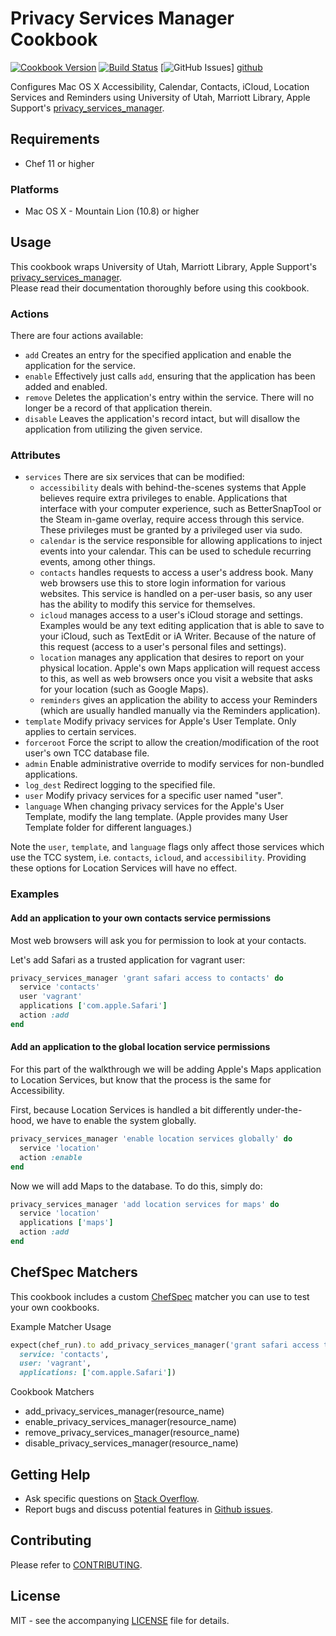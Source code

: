 # Privacy Services Manager Cookbook

[![Cookbook Version](http://img.shields.io/cookbook/v/privacy_services_manager.svg?style=flat-square)][cookbook]
[![Build Status](http://img.shields.io/travis/dhoer/chef-privacy_services_manager.svg?style=flat-square)][travis]
[![GitHub Issues](http://img.shields.io/github/issues/dhoer/chef-privacy_services_manager.svg?style=flat-square)]
[github]

[cookbook]: https://supermarket.chef.io/cookbooks/privacy_services_manager
[travis]: https://travis-ci.org/dhoer/chef-privacy_services_manager
[github]: https://github.com/dhoer/chef-privacy_services_manager/issues


Configures Mac OS X Accessibility, Calendar, Contacts, iCloud, Location Services and Reminders using 
University of Utah, Marriott Library, Apple Support's 
[privacy_services_manager](https://github.com/univ-of-utah-marriott-library-apple/privacy_services_manager).

## Requirements

- Chef 11 or higher

### Platforms

- Mac OS X - Mountain Lion (10.8) or higher

## Usage

This cookbook wraps University of Utah, Marriott Library, Apple Support's 
[privacy_services_manager](https://github.com/univ-of-utah-marriott-library-apple/privacy_services_manager).  
Please read their documentation thoroughly before using this cookbook.

### Actions

There are four actions available:

- `add`  Creates an entry for the specified application and enable the application for the service.
- `enable` Effectively just calls `add`, ensuring that the application has been added and enabled.
- `remove` Deletes the application's entry within the service. There will no longer be a record of that 
application therein.
- `disable` Leaves the application's record intact, but will disallow the application from utilizing the 
given service.

### Attributes

- `services` There are six services that can be modified:
  - `accessibility` deals with behind-the-scenes systems that Apple believes require extra privileges to enable. 
Applications that interface with your computer experience, such as BetterSnapTool or the Steam in-game overlay, 
require access through this service. These privileges must be granted by a privileged user via sudo.
  - `calendar` is the service responsible for allowing applications to inject events into your calendar. This can be 
used to schedule recurring events, among other things.
  - `contacts` handles requests to access a user's address book. Many web browsers use this to store login information 
for various websites. This service is handled on a per-user basis, so any user has the ability to modify this service 
for themselves.
  - `icloud` manages access to a user's iCloud storage and settings. Examples would be any text editing application 
that is able to save to your iCloud, such as TextEdit or iA Writer. Because of the nature of this request (access to 
a user's personal files and settings).
  - `location` manages any application that desires to report on your physical location. Apple's own Maps application 
will request access to this, as well as web browsers once you visit a website that asks for your location (such as 
Google Maps). 
  - `reminders` gives an application the ability to access your Reminders (which are usually handled manually via the 
Reminders application).
- `template`	Modify privacy services for Apple's User Template. Only applies to certain services.
- `forceroot`	Force the script to allow the creation/modification of the root user's own TCC database file.
- `admin`	Enable administrative override to modify services for non-bundled applications. 
- `log_dest` Redirect logging to the specified file.
- `user` Modify privacy services for a specific user named "user". 
- `language` 	When changing privacy services for the Apple's User Template, modify the lang template. 
(Apple provides many User Template folder for different languages.)

Note the `user`, `template`, and `language` flags only affect those services which use the TCC system, i.e. `contacts`, 
`icloud`, and `accessibility`. Providing these options for Location Services will have no effect.

### Examples

#### Add an application to your own contacts service permissions

Most web browsers will ask you for permission to look at your contacts. 

Let's add Safari as a trusted application for vagrant user:

```ruby
privacy_services_manager 'grant safari access to contacts' do
  service 'contacts'
  user 'vagrant'
  applications ['com.apple.Safari']
  action :add
end
```

#### Add an application to the global location service permissions

For this part of the walkthrough we will be adding Apple's Maps application to 
Location Services, but know that the process is the same for Accessibility.

First, because Location Services is handled a bit differently under-the-hood, we have to enable the system globally. 

```ruby
privacy_services_manager 'enable location services globally' do
  service 'location'
  action :enable
end
```

Now we will add Maps to the database. To do this, simply do:

```ruby
privacy_services_manager 'add location services for maps' do
  service 'location'
  applications ['maps']
  action :add
end
```

## ChefSpec Matchers

This cookbook includes a custom [ChefSpec](https://github.com/sethvargo/chefspec) matcher you can use to test your
own cookbooks.

Example Matcher Usage

```ruby
expect(chef_run).to add_privacy_services_manager('grant safari access to contacts').with(
  service: 'contacts',
  user: 'vagrant',
  applications: ['com.apple.Safari'])
```

Cookbook Matchers

- add_privacy_services_manager(resource_name)
- enable_privacy_services_manager(resource_name)
- remove_privacy_services_manager(resource_name)
- disable_privacy_services_manager(resource_name)

## Getting Help

- Ask specific questions on [Stack Overflow](http://stackoverflow.com/questions/tagged/chef-privacy_services_manager).
- Report bugs and discuss potential features in
[Github issues](https://github.com/dhoer/chef-privacy_services_manager/issues).

## Contributing

Please refer to [CONTRIBUTING](https://github.com/dhoer/chef-privacy_services_manager/blob/master/CONTRIBUTING.md).

## License

MIT - see the accompanying [LICENSE](https://github.com/dhoer/chef-privacy_services_manager/blob/master/LICENSE.md) 
file for details.
